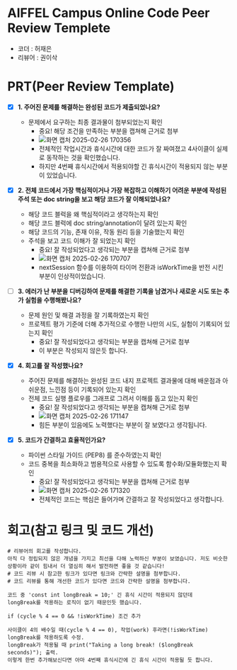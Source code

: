 # AIFFEL Campus Online Code Peer Review Templete
- 코더 : 허재은
- 리뷰어 : 권이삭


# PRT(Peer Review Template)
- [X]  **1. 주어진 문제를 해결하는 완성된 코드가 제출되었나요?**
    - 문제에서 요구하는 최종 결과물이 첨부되었는지 확인
        - 중요! 해당 조건을 만족하는 부분을 캡쳐해 근거로 첨부
        - ![화면 캡처 2025-02-26 170356](https://github.com/user-attachments/assets/466054ac-bab7-4a0b-a12f-9179facee510)
        - 전체적인 작업시간과 휴식시간에 대한 코드가 잘 짜여졌고 4사이클이 실제로 동작하는 것을 확인했습니다.
        - 하지만 4번째 휴식시간에서 적용되야할 긴 휴식시간이 적용되지 않는 부분이 있었습니다.

    
- [X]  **2. 전체 코드에서 가장 핵심적이거나 가장 복잡하고 이해하기 어려운 부분에 작성된 
주석 또는 doc string을 보고 해당 코드가 잘 이해되었나요?**
    - 해당 코드 블럭을 왜 핵심적이라고 생각하는지 확인
    - 해당 코드 블럭에 doc string/annotation이 달려 있는지 확인
    - 해당 코드의 기능, 존재 이유, 작동 원리 등을 기술했는지 확인
    - 주석을 보고 코드 이해가 잘 되었는지 확인
        - 중요! 잘 작성되었다고 생각되는 부분을 캡쳐해 근거로 첨부
        - ![화면 캡처 2025-02-26 170707](https://github.com/user-attachments/assets/8d0dfa85-3d4e-41b8-86fb-e54cdaf43426)
        - nextSession 함수를 이용하여 타이머 전환과 isWorkTime을 반전 시킨 부분이 인상적이었습니다.

        
- [ ]  **3. 에러가 난 부분을 디버깅하여 문제를 해결한 기록을 남겼거나
새로운 시도 또는 추가 실험을 수행해봤나요?**
    - 문제 원인 및 해결 과정을 잘 기록하였는지 확인
    - 프로젝트 평가 기준에 더해 추가적으로 수행한 나만의 시도, 
    실험이 기록되어 있는지 확인
        - 중요! 잘 작성되었다고 생각되는 부분을 캡쳐해 근거로 첨부
        - 이 부분은 작성되지 않은듯 합니다.
        
- [X]  **4. 회고를 잘 작성했나요?**
    - 주어진 문제를 해결하는 완성된 코드 내지 프로젝트 결과물에 대해
    배운점과 아쉬운점, 느낀점 등이 기록되어 있는지 확인
    - 전체 코드 실행 플로우를 그래프로 그려서 이해를 돕고 있는지 확인
        - 중요! 잘 작성되었다고 생각되는 부분을 캡쳐해 근거로 첨부
        - ![화면 캡처 2025-02-26 171147](https://github.com/user-attachments/assets/48378cb3-8c90-4783-8f47-62df14abb03b)
        - 힘든 부분이 있음에도 노력했다는 부분이 잘 보였다고 생각됩니다.

        
- [X]  **5. 코드가 간결하고 효율적인가요?**
    - 파이썬 스타일 가이드 (PEP8) 를 준수하였는지 확인
    - 코드 중복을 최소화하고 범용적으로 사용할 수 있도록 함수화/모듈화했는지 확인
        - 중요! 잘 작성되었다고 생각되는 부분을 캡쳐해 근거로 첨부
        - ![화면 캡처 2025-02-26 171320](https://github.com/user-attachments/assets/e1e15e64-e120-4f5c-aee7-6534e113bf62)
        - 전체적인 코드는 핵심은 들어가며 간결하고 잘 작성되었다고 생각합니다.



# 회고(참고 링크 및 코드 개선)
```
# 리뷰어의 회고를 작성합니다.
아직 다 정립되지 않은 개념을 가지고 최선을 다해 노력하신 부분이 보였습니다. 저도 비슷한 상황이라 같이 힘내서 더 열심히 해서 발전하면 좋을 것 같습니다!
# 코드 리뷰 시 참고한 링크가 있다면 링크와 간략한 설명을 첨부합니다.
# 코드 리뷰를 통해 개선한 코드가 있다면 코드와 간략한 설명을 첨부합니다.

코드 중 'const int longBreak = 10;' 긴 휴식 시간이 적용되지 않던데
longBreak를 적용하는 로직이 없기 때문인듯 했습니다.

if (cycle % 4 == 0 && !isWorkTime) 조건 추가

사이클이 4의 배수일 때(cycle % 4 == 0), 작업(work) 후라면(!isWorkTime) longBreak를 적용하도록 수정.
longBreak가 적용될 때 print("Taking a long break! ($longBreak seconds)"); 출력.
이렇게 한번 추가해보신다면 아마 4번째 휴식시간에 긴 휴식 시간이 적용될 듯 합니다.
```
